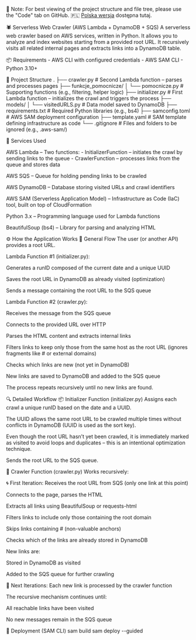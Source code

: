 🧭 Note:
For best viewing of the project structure and file tree, please use the "Code" tab on GitHub.
🇵🇱 [Polska wersja](README.pl.md) dostępna tutaj.

🕷 Serverless Web Crawler (AWS Lambda + DynamoDB + SQS) 
A serverless web crawler based on AWS services, written in Python. It allows you to analyze and index websites starting from a provided root URL. It recursively visits all related internal pages and extracts links into a DynamoDB table.

📦 Requirements
    - AWS CLI with configured credentials
    - AWS SAM CLI
    - Python 3.10+

📁 Project Structure
.
├── crawler.py                    # Second Lambda function – parses and processes pages
├── funkcje_pomocnicze/
│   └── pomocnicze.py            # Supporting functions (e.g., filtering, helper logic)
├── initializer.py               # First Lambda function – initializes the crawl and triggers the process
├── models/
│   └── visitedURLS.py           # Data model saved to DynamoDB
├── requirements.txt             # Required Python libraries (e.g., bs4)
├── samconfig.toml               # AWS SAM deployment configuration
├── template.yaml                # SAM template defining infrastructure as code
└── .gitignore                   # Files and folders to be ignored (e.g., .aws-sam/)

🚀 Services Used

AWS Lambda – Two functions:
    - InitializerFunction – initiates the crawl by sending links to the queue
    - CrawlerFunction – processes links from the queue and stores data

AWS SQS – Queue for holding pending links to be crawled

AWS DynamoDB – Database storing visited URLs and crawl identifiers

AWS SAM (Serverless Application Model) – Infrastructure as Code (IaC) tool, built on top of CloudFormation

Python 3.x – Programming language used for Lambda functions

BeautifulSoup (bs4) – Library for parsing and analyzing HTML

⚙️ How the Application Works
🧠 General Flow
The user (or another API) provides a root URL.

Lambda Function #1 (initializer.py):

Generates a runID composed of the current date and a unique UUID

Saves the root URL in DynamoDB as already visited (optimization)

Sends a message containing the root URL to the SQS queue

Lambda Function #2 (crawler.py):

Receives the message from the SQS queue

Connects to the provided URL over HTTP

Parses the HTML content and extracts internal links

Filters links to keep only those from the same host as the root URL (ignores fragments like # or external domains)

Checks which links are new (not yet in DynamoDB)

New links are saved to DynamoDB and added to the SQS queue

The process repeats recursively until no new links are found.

🔍 Detailed Workflow
📦 Initializer Function (initializer.py)
Assigns each crawl a unique runID based on the date and a UUID.

The UUID allows the same root URL to be crawled multiple times without conflicts in DynamoDB (UUID is used as the sort key).

Even though the root URL hasn’t yet been crawled, it is immediately marked as visited to avoid loops and duplicates – this is an intentional optimization technique.

Sends the root URL to the SQS queue.

🔁 Crawler Function (crawler.py)
Works recursively:

🌀 First Iteration:
Receives the root URL from SQS (only one link at this point)

Connects to the page, parses the HTML

Extracts all links using BeautifulSoup or requests-html

Filters links to include only those containing the root domain

Skips links containing # (non-valuable anchors)

Checks which of the links are already stored in DynamoDB

New links are:

Stored in DynamoDB as visited

Added to the SQS queue for further crawling

🔁 Next Iterations:
Each new link is processed by the crawler function

The recursive mechanism continues until:

All reachable links have been visited

No new messages remain in the SQS queue

🚀 Deployment (SAM CLI)
sam build
sam deploy --guided